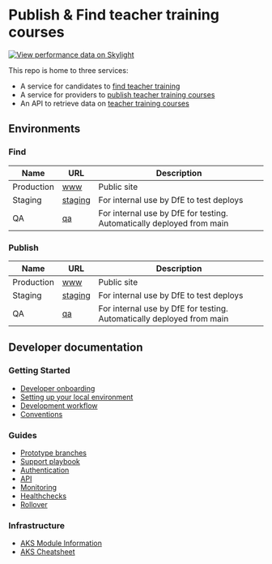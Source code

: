 # Publish & Find teacher training courses

[![View performance data on Skylight](https://badges.skylight.io/status/NXAwzyZjkp2m.svg)](https://oss.skylight.io/app/applications/NXAwzyZjkp2m)

This repo is home to three services:

- A service for candidates to [find teacher training](https://find-teacher-training-courses.service.gov.uk)
- A service for providers to [publish teacher training courses](https://www.publish-teacher-training-courses.service.gov.uk)
- An API to retrieve data on [teacher training courses](https://api.publish-teacher-training-courses.service.gov.uk)

## Environments

### Find

| Name        | URL                                                                     | Description
| ----------- | ----------------------------------------------------------------------- | ------------------------------------------------------------------------------
| Production  | [www](https://find-teacher-training-courses.service.gov.uk)             | Public site
| Staging     | [staging](https://staging.find-teacher-training-courses.service.gov.uk) | For internal use by DfE to test deploys
| QA          | [qa](https://qa.find-teacher-training-courses.service.gov.uk)           | For internal use by DfE for testing. Automatically deployed from main

### Publish

| Name        | URL                                                                        | Description
| ----------- | -------------------------------------------------------------------------- | ---------------------------------------------------------------------
| Production  | [www](https://www.publish-teacher-training-courses.service.gov.uk)         | Public site
| Staging     | [staging](https://staging.publish-teacher-training-courses.service.gov.uk) | For internal use by DfE to test deploys
| QA          | [qa](https://qa.publish-teacher-training-courses.service.gov.uk)           | For internal use by DfE for testing. Automatically deployed from main

## Developer documentation

### Getting Started

- [Developer onboarding](guides/developer-onboarding.md)
- [Setting up your local environment](guides/setup-development.md)
- [Development workflow](guides/development-workflow.md)
- [Conventions](guides/conventions.md)

### Guides

- [Prototype branches](guides/prototype-branches.md)
- [Support playbook](guides/support-playbook.md)
- [Authentication](guides/authentication.md)
- [API](guides/api.md)
- [Monitoring](guides/monitoring.md)
- [Healthchecks](guides/healthchecks.md)
- [Rollover](guides/rollover.md)

### Infrastructure

- [AKS Module Information](guides/aks-modules.md)
- [AKS Cheatsheet](guides/aks-cheatsheet.md)
